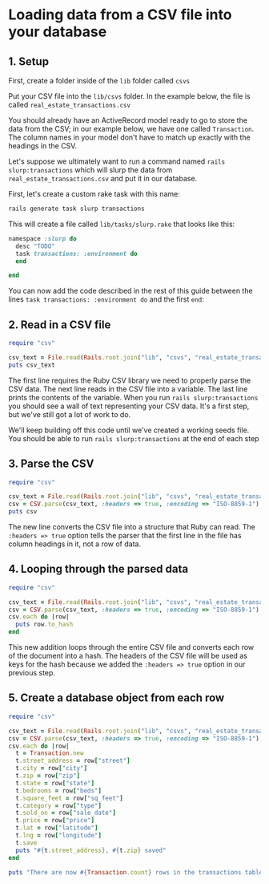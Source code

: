 # Loading data from a CSV file into your database

## 1. Setup

First, create a folder inside of the `lib` folder called `csvs`

Put your CSV file into the `lib/csvs` folder. In the example below, the file is called `real_estate_transactions.csv`

You should already have an ActiveRecord model ready to go to store the data from the CSV; in our example below, we have one called `Transaction`. The column names in your model don't have to match up exactly with the headings in the CSV.

Let's suppose we ultimately want to run a command named `rails slurp:transactions` which will slurp the data from `real_estate_transactions.csv` and put it in our database.

First, let's create a custom rake task with this name:

```bash
rails generate task slurp transactions
```

This will create a file called `lib/tasks/slurp.rake` that looks like this:

```ruby
namespace :slurp do
  desc "TODO"
  task transactions: :environment do
  end

end
```

You can now add the code described in the rest of this guide between the lines `task transactions: :environment do` and the first `end`:

## 2. Read in a CSV file

```ruby
require "csv"

csv_text = File.read(Rails.root.join("lib", "csvs", "real_estate_transactions.csv"))
puts csv_text
```

The first line requires the Ruby CSV library we need to properly parse the CSV data. The next line reads in the CSV file into a variable. The last line prints the contents of the variable. When you run `rails slurp:transactions` you should see a wall of text representing your CSV data. It's a first step, but we've still got a lot of work to do.

We'll keep building off this code until we've created a working seeds file. You should be able to run `rails slurp:transactions` at the end of each step

## 3. Parse the CSV

```ruby
require "csv"

csv_text = File.read(Rails.root.join("lib", "csvs", "real_estate_transactions.csv"))
csv = CSV.parse(csv_text, :headers => true, :encoding => "ISO-8859-1")
puts csv
```

The new line converts the CSV file into a structure that Ruby can read. The `:headers => true` option tells the parser that the first line in the file has column headings in it, not a row of data.

## 4. Looping through the parsed data

```ruby
require "csv"

csv_text = File.read(Rails.root.join("lib", "csvs", "real_estate_transactions.csv"))
csv = CSV.parse(csv_text, :headers => true, :encoding => "ISO-8859-1")
csv.each do |row|
  puts row.to_hash
end
```

This new addition loops through the entire CSV file and converts each row of the document into a hash. The headers of the CSV file will be used as keys for the hash because we added the `:headers => true` option in our previous step.

## 5. Create a database object from each row

```ruby
require "csv"

csv_text = File.read(Rails.root.join("lib", "csvs", "real_estate_transactions.csv"))
csv = CSV.parse(csv_text, :headers => true, :encoding => "ISO-8859-1")
csv.each do |row|
  t = Transaction.new
  t.street_address = row["street"]
  t.city = row["city"]
  t.zip = row["zip"]
  t.state = row["state"]
  t.bedrooms = row["beds"]
  t.square_feet = row["sq_feet"]
  t.category = row["type"]
  t.sold_on = row["sale_date"]
  t.price = row["price"]
  t.lat = row["latitude"]
  t.lng = row["longitude"]
  t.save
  puts "#{t.street_address}, #{t.zip} saved"
end

puts "There are now #{Transaction.count} rows in the transactions table"
```
